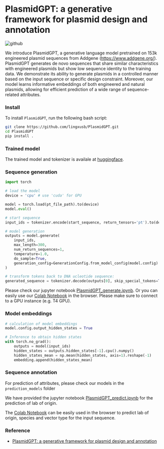 # PlasmidGPT: a generative framework for plasmid design and annotation
![github](https://github.com/user-attachments/assets/fc75bf4f-972c-4e3e-913e-499f01ab41ba)

We introduce PlasmidGPT, a generative language model pretrained on 153k engineered plasmid sequences from Addgene (https://www.addgene.org/). PlasmidGPT generates de novo sequences that share similar characteristics with engineered plasmids but show low sequence identity to the training data. We demonstrate its ability to generate plasmids in a controlled manner based on the input sequence or specific design constraint. Moreover, our model learns informative embeddings of both engineered and natural plasmids, allowing for efficient prediction of a wide range of sequence-related attributes.

### Install
To install `PlasmidGPT`, run the following bash script:
 ```bash
 git clone https://github.com/lingxusb/PlasmidGPT.git
 cd PlasmidGPT
 pip install .
```

### Trained model
The trained model and tokenizer is availale at [huggingface](https://huggingface.co/lingxusb/PlasmidGPT/tree/main). 

### Sequence generation
```python
import torch

# load the model
device = 'cpu' # use 'cuda' for GPU

model = torch.load(pt_file_path).to(device)
model.eval()

# start sequence
input_ids = tokenizer.encode(start_sequence, return_tensors='pt').to(device)

# model generation
outputs = model.generate(
    input_ids,
    max_length=300,
    num_return_sequences=1,
    temperature=1.0,
    do_sample=True,
    generation_config=GenerationConfig.from_model_config(model.config)
)

# transform tokens back to DNA ucleotide sequence:
generated_sequence = tokenizer.decode(outputs[0], skip_special_tokens=True).replace(" ", "")
```

Please check our jupyter notebook [PlasmidGPT_generate.ipynb](https://github.com/lingxusb/PlasmidGPT/blob/main/notebooks/PlasmidGPT_generate.ipynb). Or you can easily use our [Colab Notebook](https://colab.research.google.com/drive/1xWbekcTpcGMSiQE6LkRnqSTjswDkKAoc?usp=sharing) in the browser. Please make sure to connect to a GPU instance (e.g. T4 GPU).

### Model embeddings
```python
# calculation of model embeddings
model.config.output_hidden_states = True

# Inference to obtain hidden states
with torch.no_grad():
    outputs = model(input_ids)
    hidden_states = outputs.hidden_states[-1].cpu().numpy()
    hidden_states_mean = np.mean(hidden_states, axis=1).reshape(-1)    
    embedding.append(hidden_states_mean)
```
### Sequence annotation
For prediction of attributes, please check our models in the ```prediction_models``` folder

We have provided the jupyter notebook [PlasmidGPT_predict.ipynb](https://github.com/lingxusb/PlasmidGPT/blob/main/notebooks/PlasmidGPT_predict.ipynb) for the prediction of lab of origin.

The [Colab Notebook](https://colab.research.google.com/drive/1vo27RBnScf_cOISBdd13YN_hr5-ZVNHx?usp=sharing) can be easily used in the browser to predict lab of origin, species and vector type for the input sequence.

### Reference
- [PlasmidGPT: a generative framework for plasmid design and annotation](https://www.biorxiv.org/content/10.1101/2024.09.30.615762v1)
